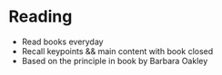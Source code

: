 # Reading
- Read books everyday
- Recall keypoints && main content with book closed
- Based on the principle in book <A Mind For Numbers> by Barbara Oakley
